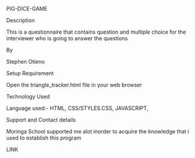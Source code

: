 PIG-DICE-GAME

Description

This is a questionnaire that contains question and multiple choice for the
interviewer who is going to answer the questions

By 

Stephen Otieno

Setup Requirement

 Open the triangle_tracker.html file in your web browser
 
Technology Used

Language used:- HTML, CSS/STYLES.CSS,  JAVASCRIPT,

Support and Contact details

Moringa School supported me alot inorder to acquire the knowledge that i used
to establish this program

LINK